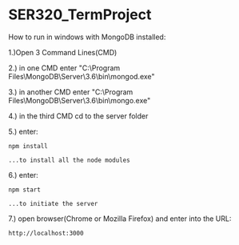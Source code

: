 # SER320_TermProject
How to run in windows with MongoDB installed:

1.)Open 3 Command Lines(CMD)

2.) in one CMD enter
	"C:\Program Files\MongoDB\Server\3.6\bin\mongod.exe"

3.) in another CMD enter
	"C:\Program Files\MongoDB\Server\3.6\bin\mongo.exe"

4.) in the third CMD
	cd to the server folder

5.) enter:

	npm install

	...to install all the node modules

6.) enter:

	npm start

	...to initiate the server

7.) open browser(Chrome or Mozilla Firefox) and enter into the URL:

	http://localhost:3000
